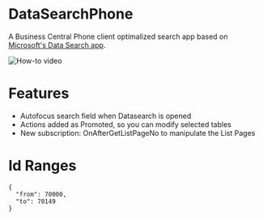 # DataSearchPhone
A Business Central Phone client optimalized search app based on [Microsoft's Data Search app](https://learn.microsoft.com/en-us/dynamics365/business-central/ui-search-data).

![How-to video]([https://media.giphy.com/media/vFKqnCdLPNOKc/giphy.gif](https://github.com/finszterr/DataSearchPhone/blob/master/howto.gif))

# Features
- Autofocus search field when Datasearch is opened
- Actions added as Promoted, so you can modify selected tables
- New subscription: OnAfterGetListPageNo to manipulate the List Pages

# Id Ranges
    {
      "from": 70000,
      "to": 70149
    }
